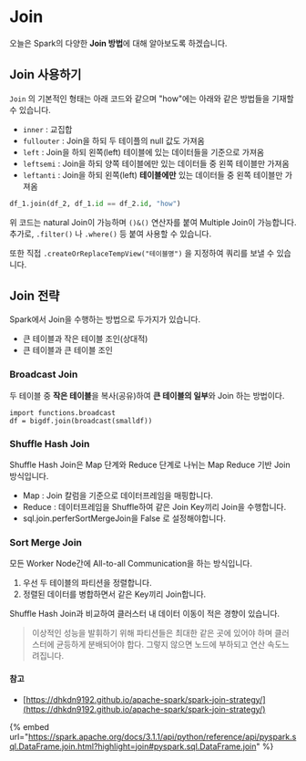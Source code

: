 # Join

오늘은 Spark의 다양한 **Join 방법**에 대해 알아보도록 하겠습니다.

## Join 사용하기

`Join` 의 기본적인 형태는 아래 코드와 같으며 "how"에는 아래와 같은 방법들을 기재할 수 있습니다.

* `inner` : 교집합
* `fullouter` : Join을 하되 두 테이플의 null 값도 가져옴
* `left` :  Join을 하되 왼쪽(left) 테이블에 있는 데이터들을 기준으로 가져옴
* `leftsemi` : Join을 하되 양쪽 테이블에만 있는 데이터들 중 왼쪽 테이블만 가져옴
* `leftanti` : Join을 하되 왼쪽(left) **테이블에만** 있는 데이터들 중 왼쪽 테이블만 가져옴

```python
df_1.join(df_2, df_1.id == df_2.id, "how")
```

위 코드는 natural Join이 가능하며 `()&()` 연산자를 붙여 Multiple Join이 가능합니다. 추가로, `.filter()` 나 `.where()` 등 붙여 사용할 수 있습니다.&#x20;

또한 직접 `.createOrReplaceTempView("테이블명")` 을 지정하여 쿼리를 보낼 수 있습니다.



## Join 전략

Spark에서 Join을 수행하는 방법으로 두가지가 있습니다.

* 큰 테이블과 작은 테이블 조인(상대적)
* 큰 테이블과 큰 테이블 조인

### Broadcast Join

두 테이블 중 **작은 테이블**을 복사(공유)하여 **큰 테이블의 일부**와 Join 하는 방법이다.

```
import functions.broadcast
df = bigdf.join(broadcast(smalldf))
```

### Shuffle Hash Join

Shuffle Hash Join은 Map 단계와 Reduce 단계로 나뉘는 Map Reduce 기반 Join 방식입니다.

* Map : Join 칼럼을 기준으로 데이터프레임을 매핑합니다.
* Reduce : 데이터프레임을 Shuffle하여 같은 Join Key끼리 Join을 수행합니다.
* sql.join.perferSortMergeJoin을 False 로 설정해야합니다.

### Sort Merge Join

모든 Worker Node간에 All-to-all Communication을 하는 방식입니다.

1. 우선 두 테이블의 파티션을 정렬합니다.
2. 정렬된 데이터를 병합하면서 같은 Key끼리 Join합니다.

Shuffle Hash Join과 비교하여 클러스터 내 데이터 이동이 적은 경향이 있습니다.

> 이상적인 성능을 발휘하기 위해 파티션들은 최대한 같은 곳에 있어야 하며 클러스터에 균등하게 분배되어야 합다. 그렇지 않으면 노드에 부하되고 연산 속도느려집니다.&#x20;



#### 참고

* [https://dhkdn9192.github.io/apache-spark/spark-join-strategy/](https://dhkdn9192.github.io/apache-spark/spark-join-strategy/)

{% embed url="https://spark.apache.org/docs/3.1.1/api/python/reference/api/pyspark.sql.DataFrame.join.html?highlight=join#pyspark.sql.DataFrame.join" %}
